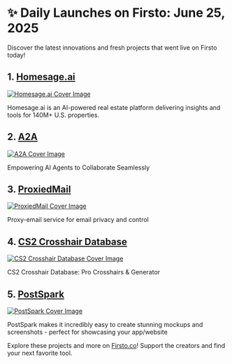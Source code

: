 # ✨ Daily Launches on Firsto: June 25, 2025

Discover the latest innovations and fresh projects that went live on Firsto today!

## 1. [Homesage.ai](https://firsto.co/projects/homesage-ai)

[![Homesage.ai Cover Image](https://607255gt6f.ufs.sh/f/ViZtN9dvJxPt7uFUhABtUlOYpDaikF8wo2qhx5fALrXjyCg0)](https://firsto.co/projects/homesage-ai)

 Homesage.ai is an AI-powered real estate platform delivering insights and tools for 140M+ U.S. properties.



## 2. [A2A](https://firsto.co/projects/a2a)

[![A2A Cover Image](https://607255gt6f.ufs.sh/f/ViZtN9dvJxPtNbEu7lznAMhmfkr426E1zZIHVDYQ7XcGwOa5)](https://firsto.co/projects/a2a)

 Empowering AI Agents to Collaborate Seamlessly



## 3. [ProxiedMail](https://firsto.co/projects/proxiedmail)

[![ProxiedMail Cover Image](https://607255gt6f.ufs.sh/f/ViZtN9dvJxPt87OjVXvqmbPE7L35Tzx1uCiRsWFclfnyXBHM)](https://firsto.co/projects/proxiedmail)

 Proxy-email service for email privacy and control



## 4. [CS2 Crosshair Database](https://firsto.co/projects/cs2-crosshair-database)

[![CS2 Crosshair Database Cover Image](https://607255gt6f.ufs.sh/f/ViZtN9dvJxPtOYDsFjPipj0B5ydocVhlCRfxFgM86bEq12aQ)](https://firsto.co/projects/cs2-crosshair-database)

 CS2 Crosshair Database: Pro Crosshairs & Generator



## 5. [PostSpark](https://firsto.co/projects/postspark)

[![PostSpark Cover Image](https://607255gt6f.ufs.sh/f/ViZtN9dvJxPtknYWMNDNeCU1w3hVqAcWOZ025dPgzfDTSMnR)](https://firsto.co/projects/postspark)

 PostSpark makes it incredibly easy to create stunning mockups and screenshots - perfect for showcasing your app/website




Explore these projects and more on [Firsto.co](https://firsto.co)! Support the creators and find your next favorite tool.
